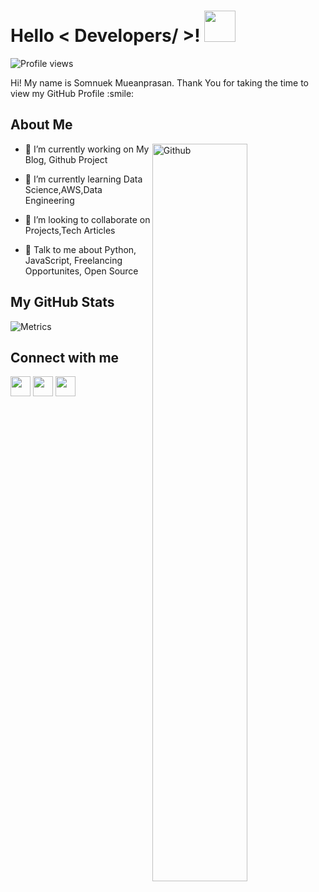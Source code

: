 <h1> Hello < Developers/ >! 
<img src = "https://raw.githubusercontent.com/rahulbanerjee26/githubProfileReadmeGenerator/main/gifs/wave.gif" width = 50px height='50px'> 
</h1>

![Profile views](https://gpvc.arturio.dev/SomnuekM)

<div size='20px'> Hi! My name is Somnuek Mueanprasan. Thank You for taking the time to view my GitHub Profile :smile: 
</div>

<h2> About Me  </h2>

<img width="55%" align="right" alt="Github" src="https://raw.githubusercontent.com/rahulbanerjee26/githubProfileReadmeGenerator/47a1a7b035154ce002fffc42e803b6ca8acbc4f3/gifs/git-header.svg" />


- 🔭 I’m currently working on My Blog, Github Project

- 🌱 I’m currently learning Data Science,AWS,Data Engineering 

- 👯 I’m looking to collaborate on Projects,Tech Articles 

- 💬 Talk to me about Python, JavaScript, Freelancing Opportunites, Open Source 

<h2> My GitHub Stats   </h2>

![Metrics](https://metrics.lecoq.io/SomnuekM?template=terminal&base.header=0&base.activity=0&base.repositories=0&base.metadata=0&languages=1&languages.limit=8&languages.colors=github&languages.threshold=0%25&config.timezone=America%2FToronto)

<h2> Connect with me </h2>
<a href = 'https://www.linkedin.com/in/somnuek-mueanprasan-70935619a'> <img width = '32px' align= 'center' src="https://raw.githubusercontent.com/rahulbanerjee26/githubAboutMeGenerator/main/icons/linked-in-alt.svg"/></a> 
<a href = 'https://medium.com/@somnuekmueanprasan'> <img width = '32px' align= 'center' src="https://raw.githubusercontent.com/rahulbanerjee26/githubAboutMeGenerator/main/icons/medium.svg"/></a> 
<a href = 'https://www.github.com/SomnuekM'> <img width = '32px' align= 'center' src="https://raw.githubusercontent.com/rahulbanerjee26/githubAboutMeGenerator/main/icons/github.svg"/></a> 

